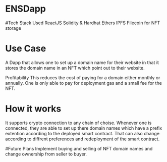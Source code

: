# ENSDapp
#Tech Stack Used
ReactJS
Solidity & Hardhat 
Ethers
IPFS Filecoin for NFT storage

# Use Case
A Dapp that allows one to set up a domain name for their website in that it stores the domain name in an NFT which point out to their website.

Profitability
This reduces the cost of paying for a domain either monthly or annually. 
One is only able to pay for deployment gas and a small fee for the NFT.

# How it works
It supports crypto connection to any chain of choise.
Whenever one is connected, they are able to set up there domain names which have a prefix extention according to the deployed smart contract.
That can also change according to diffrent preferences and redeployment of the smart contract.

#Future Plans
Implement buying and selling of NFT domain names and change ownership from seller to buyer.
